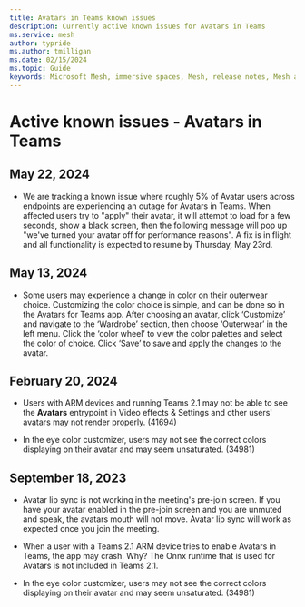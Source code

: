 ```yaml
---
title: Avatars in Teams known issues
description: Currently active known issues for Avatars in Teams
ms.service: mesh
author: typride   
ms.author: tmilligan
ms.date: 02/15/2024
ms.topic: Guide
keywords: Microsoft Mesh, immersive spaces, Mesh, release notes, Mesh avatars
---
```


# Active known issues - Avatars in Teams

## May 22, 2024

* We are tracking a known issue where roughly 5% of Avatar users across endpoints are experiencing an outage for Avatars in Teams.  When affected users try to "apply" their avatar, it will attempt to load for a few seconds, show a black screen, then the following message will pop up "we've turned your avatar off for performance reasons".  A fix is in flight and all functionality is expected to resume by Thursday, May 23rd.  

## May 13, 2024

* Some users may experience a change in color on their outerwear choice. Customizing the color choice is simple, and can be done so in the Avatars for Teams app. After choosing an avatar, click ‘Customize’ and navigate to the ‘Wardrobe’ section, then choose ‘Outerwear’ in the left menu. Click the ‘color wheel’ to view the color palettes and select the color of choice. Click ‘Save’ to save and apply the changes to the avatar.

## February 20, 2024

* Users with ARM devices and running Teams 2.1 may not be able to see the **Avatars** entrypoint in Video effects & Settings and other users' avatars may not render properly. (41694)

* In the eye color customizer, users may not see the correct colors displaying on their avatar and may seem unsaturated. (34981)

## September 18, 2023

* Avatar lip sync is not working in the meeting's pre-join screen. If you have your avatar enabled in the pre-join screen and you are unmuted and speak, the avatars mouth will not move. Avatar lip sync will work as expected once you join the meeting.

* When a user with a Teams 2.1 ARM device tries to enable Avatars in Teams, the app may crash. Why? The Onnx runtime that is used for Avatars is not included in Teams 2.1.

* In the eye color customizer, users may not see the correct colors displaying on their avatar and may seem unsaturated. (34981)
